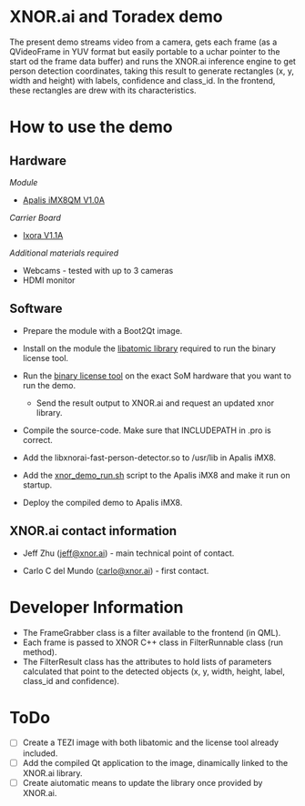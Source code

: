 # XNOR.ai and Toradex demo

The present demo streams video from a camera, gets each frame (as a QVideoFrame
in YUV format but easily portable to a uchar pointer to the start od the frame
data buffer) and runs the XNOR.ai inference engine to get person detection
coordinates, taking this result to generate rectangles (x, y, width and height)
with labels, confidence and class_id. In the frontend, these rectangles are drew
with its characteristics.

# How to use the demo

## Hardware

*Module*
  - [Apalis iMX8QM V1.0A](https://developer.toradex.com/products/apalis-som-family/modules/apalis-imx8)

*Carrier Board*
  - [Ixora V1.1A](https://developer.toradex.com/products/ixora-carrier-board)

*Additional materials required* 
  - Webcams - tested with up to 3 cameras
  - HDMI monitor

## Software

- Prepare the module with a Boot2Qt image.

- Install on the module the [libatomic library](/tools) required to run the
binary license tool.

- Run the [binary license tool](/tools) on the exact SoM hardware that you want
to run the demo.

	- Send the result output to XNOR.ai and request an updated xnor library.

- Compile the source-code. Make sure that INCLUDEPATH in .pro is correct.

- Add the libxnorai-fast-person-detector.so to /usr/lib in Apalis iMX8.

- Add the [xnor_demo_run.sh](/tools) script to the Apalis iMX8 and make it run
on startup.

- Deploy the compiled demo to Apalis iMX8.

## XNOR.ai contact information

- Jeff Zhu (jeff@xnor.ai) - main technical point of contact.

- Carlo C del Mundo (carlo@xnor.ai) - first contact.

# Developer Information

- The FrameGrabber class is a filter available to the frontend (in QML). 
- Each frame is passed to XNOR C++ class in FilterRunnable class (run method).
- The FilterResult class has the attributes to hold lists of parameters
calculated that point to the detected objects (x, y, width, height, label,
class_id and confidence).

# ToDo

- [ ] Create a TEZI image with both libatomic and the license tool already
included.
- [ ] Add the compiled Qt application to the image, dinamically linked to the
XNOR.ai library.
- [ ] Create aiutomatic means to update the library once provided by XNOR.ai.